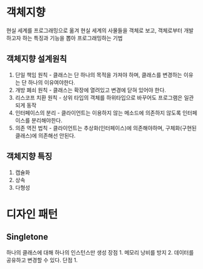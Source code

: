 # 객체지향
현실 세계를 프로그래밍으로 옮겨 현실 세계의 사물들을 객체로 보고, 객체로부터 개발하고자 하는 특징과 기능을 뽑아 프로그래밍하는 기법

## 객체지향 설계원칙
1. 단일 책임 원칙 - 클래스는 단 하나의 목적을 가져야 하며, 클래스를 변경하는 이유는 단 하나의 이유여야한다.
2. 개방 폐쇠 원칙 - 클래스는 확장에 열려있고 변경에 닫혀 있어야 한다.
3. 리스코프 치환 원칙 - 상위 타입의 객체를 하위타입으로 바꾸어도 프로그램은 일관되게 동작
4. 인터페이스의 분리 - 클라이언트는 이용하지 않는 메소드에 의존하지 않도록 인터페이스를 분리해야한다.
5. 의존 역전 법칙 - 클라이언트는 추상화(인터페이스)에 의존해야하며, 구체화(구현된 클래스)에 의존해선 안된다.

## 객체지향 특징
1. 캡슐화
2. 상속
3. 다형성

# 디자인 패턴
## Singletone
하나의 클래스에 대해 하나의 인스턴스만 생성
장점 1. 메모리 낭비를 방지 2. 데이터를 공유하고 변경할 수 있다.
단점 1. 
